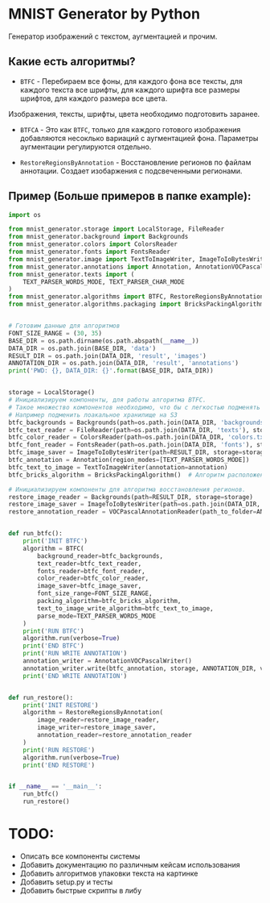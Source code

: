 # MNIST Generator by Python

Генератор изображений с текстом, аугментацией и прочим.

## Какие есть алгоритмы?

* `BTFC` - Перебираем все фоны, для каждого фона все тексты, для каждого текста все шрифты, для каждого шрифта все размеры шрифтов, для каждого размера все цвета.

Изображения, тексты, шрифты, цвета необходимо подготовить заранее.

* `BTFCA` - Это как `BTFC`, только для каждого готового изображения добавляются несоклько вариаций с аугментацией фона.
Параметры аугментации регулируются отдельно.

* `RestoreRegionsByAnnotation` -  Восстановление регионов по файлам аннотации. Создает изобаржения с подсвеченными регионами.

## Пример (Больше примеров в папке example):

```python
import os

from mnist_generator.storage import LocalStorage, FileReader
from mnist_generator.background import Backgrounds
from mnist_generator.colors import ColorsReader
from mnist_generator.fonts import FontsReader
from mnist_generator.image import TextToImageWriter, ImageToIoBytesWriter
from mnist_generator.annotations import Annotation, AnnotationVOCPascalWriter, VOCPascalAnnotationReader
from mnist_generator.texts import (
    TEXT_PARSER_WORDS_MODE, TEXT_PARSER_CHAR_MODE
)
from mnist_generator.algorithms import BTFC, RestoreRegionsByAnnotation
from mnist_generator.algorithms.packaging import BricksPackingAlgorithm


# Готовим данные для алгоритмов
FONT_SIZE_RANGE = (30, 35)
BASE_DIR = os.path.dirname(os.path.abspath(__name__))
DATA_DIR = os.path.join(BASE_DIR, 'data')
RESULT_DIR = os.path.join(DATA_DIR, 'result', 'images')
ANNOTATION_DIR = os.path.join(DATA_DIR, 'result', 'annotations')
print('PWD: {}, DATA_DIR: {}'.format(BASE_DIR, DATA_DIR))


storage = LocalStorage()
# Инициализируем компоненты, для работы алгоритма BTFC.
# Такое множество компонентов необходимо, что бы с легкостью подменять любую часть алгоритма на свою
# Например подменить лоакальное хранилище на S3
btfc_backgrounds = Backgrounds(path=os.path.join(DATA_DIR, 'backgrounds'), storage=storage)
btfc_text_reader = FileReader(path=os.path.join(DATA_DIR, 'texts'), storage=storage, file_mode='r')
btfc_color_reader = ColorsReader(path=os.path.join(DATA_DIR, 'colors.txt'), storage=storage)
btfc_font_reader = FontsReader(path=os.path.join(DATA_DIR, 'fonts'), storage=storage)
btfc_image_saver = ImageToIoBytesWriter(path=RESULT_DIR, storage=storage)
btfc_annotation = Annotation(region_modes=[TEXT_PARSER_WORDS_MODE])
btfc_text_to_image = TextToImageWriter(annotation=annotation)
btfc_bricks_algorithm = BricksPackingAlgorithm()  # Алгоритм расположения текста на изображении

# Инициализируем компоненты для алгоритма восстановления регионов.
restore_image_reader = Backgrounds(path=RESULT_DIR, storage=storage)
restore_image_saver = ImageToIoBytesWriter(path=os.path.join(DATA_DIR, 'result', 'restore'), storage=storage)
restore_annotation_reader = VOCPascalAnnotationReader(path_to_folder=ANNOTATION_DIR, storage=storage)


def run_btfc():
    print('INIT BTFC')
    algorithm = BTFC(
        background_reader=btfc_backgrounds,
        text_reader=btfc_text_reader,
        fonts_reader=btfc_font_reader,
        color_reader=btfc_color_reader,
        image_saver=btfc_image_saver,
        font_size_range=FONT_SIZE_RANGE,
        packing_algorithm=btfc_bricks_algorithm,
        text_to_image_write_algorithm=btfc_text_to_image,
        parse_mode=TEXT_PARSER_WORDS_MODE
    )
    print('RUN BTFC')
    algorithm.run(verbose=True)
    print('END BTFC')
    print('RUN WRITE ANNOTATION')
    annotation_writer = AnnotationVOCPascalWriter()
    annotation_writer.write(btfc_annotation, storage, ANNOTATION_DIR, verbose=True)
    print('END WRITE ANNOTATION')


def run_restore():
    print('INIT RESTORE')
    algorithm = RestoreRegionsByAnnotation(
        image_reader=restore_image_reader,
        image_writer=restore_image_saver,
        annotation_reader=restore_annotation_reader
    )
    print('RUN RESTORE')
    algorithm.run(verbose=True)
    print('END RESTORE')


if __name__ == '__main__':
    run_btfc()
    run_restore()
```

# TODO:
* Описать все компоненты системы
* Добавить документацию по различным кейсам использования
* Добавить алгоритмов упаковки текста на картинке
* Добавить setup.py и тесты
* Добавить быстрые скрипты в либу
